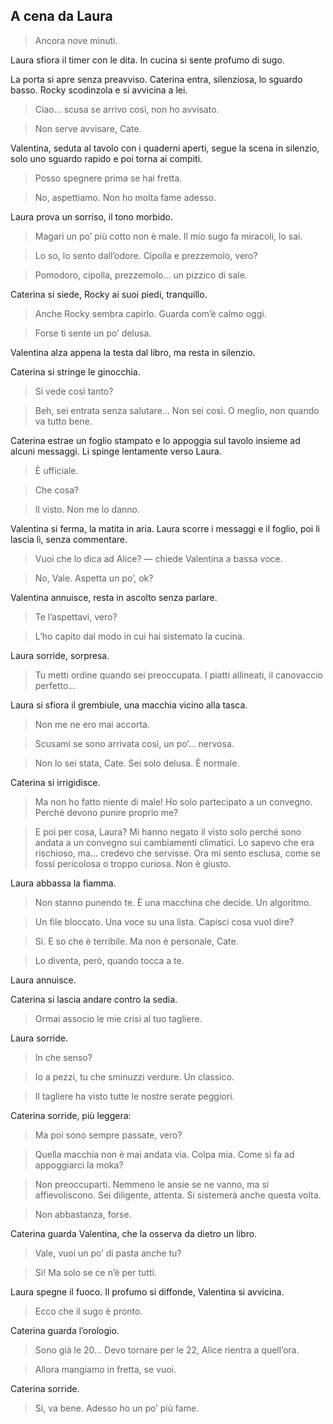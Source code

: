 ## A cena da Laura

> Ancora nove minuti.

Laura sfiora il timer con le dita. In cucina si sente profumo di sugo.

La porta si apre senza preavviso. Caterina entra, silenziosa, lo sguardo basso. Rocky scodinzola e si avvicina a lei.

> Ciao… scusa se arrivo così, non ho avvisato.

> Non serve avvisare, Cate.

Valentina, seduta al tavolo con i quaderni aperti, segue la scena in silenzio, solo uno sguardo rapido e poi torna ai compiti.

> Posso spegnere prima se hai fretta.

> No, aspettiamo.
> Non ho molta fame adesso.

Laura prova un sorriso, il tono morbido.

> Magari un po’ più cotto non è male.
> Il mio sugo fa miracoli, lo sai.

> Lo so, lo sento dall’odore. Cipolla e prezzemolo, vero?

> Pomodoro, cipolla, prezzemolo… un pizzico di sale.

Caterina si siede, Rocky ai suoi piedi, tranquillo.

> Anche Rocky sembra capirlo. Guarda com’è calmo oggi.

> Forse ti sente un po’ delusa.

Valentina alza appena la testa dal libro, ma resta in silenzio.

Caterina si stringe le ginocchia.

> Si vede così tanto?

> Beh, sei entrata senza salutare… Non sei così. O meglio, non quando va tutto bene.

Caterina estrae un foglio stampato e lo appoggia sul tavolo insieme ad alcuni messaggi. Li spinge lentamente verso Laura.

> È ufficiale.

> Che cosa?

> Il visto. Non me lo danno.

Valentina si ferma, la matita in aria. Laura scorre i messaggi e il foglio, poi li lascia lì, senza commentare.

> Vuoi che lo dica ad Alice? — chiede Valentina a bassa voce.

> No, Vale. Aspetta un po’, ok?

Valentina annuisce, resta in ascolto senza parlare.

> Te l’aspettavi, vero?

> L’ho capito dal modo in cui hai sistemato la cucina.

Laura sorride, sorpresa.

> Tu metti ordine quando sei preoccupata. I piatti allineati, il canovaccio perfetto…

Laura si sfiora il grembiule, una macchia vicino alla tasca.

> Non me ne ero mai accorta.

> Scusami se sono arrivata così, un po’… nervosa.

> Non lo sei stata, Cate. Sei solo delusa. È normale.

Caterina si irrigidisce.

> Ma non ho fatto niente di male! Ho solo partecipato a un convegno. Perché devono punire proprio me?

> E poi per cosa, Laura? Mi hanno negato il visto solo perché sono andata a un convegno sui cambiamenti climatici. Lo sapevo che era rischioso, ma… credevo che servisse.
> Ora mi sento esclusa, come se fossi pericolosa o troppo curiosa. Non è giusto.

Laura abbassa la fiamma.

> Non stanno punendo te. È una macchina che decide. Un algoritmo.

> Un file bloccato. Una voce su una lista. Capisci cosa vuol dire?

> Sì. E so che è terribile. Ma non è personale, Cate.

> Lo diventa, però, quando tocca a te.

Laura annuisce.

Caterina si lascia andare contro la sedia.

> Ormai associo le mie crisi al tuo tagliere.

Laura sorride.

> In che senso?

> Io a pezzi, tu che sminuzzi verdure. Un classico.

> Il tagliere ha visto tutte le nostre serate peggiori.

Caterina sorride, più leggera:

> Ma poi sono sempre passate, vero?

> Quella macchia non è mai andata via. Colpa mia. Come si fa ad appoggiarci la moka?

> Non preoccuparti. Nemmeno le ansie se ne vanno, ma si affievoliscono. Sei diligente, attenta. Si sistemerà anche questa volta.

> Non abbastanza, forse.

Caterina guarda Valentina, che la osserva da dietro un libro.

> Vale, vuoi un po’ di pasta anche tu?

> Sì! Ma solo se ce n’è per tutti.

Laura spegne il fuoco. Il profumo si diffonde, Valentina si avvicina.

> Ecco che il sugo è pronto.

Caterina guarda l’orologio.

> Sono già le 20… Devo tornare per le 22, Alice rientra a quell’ora.

> Allora mangiamo in fretta, se vuoi.

Caterina sorride.

> Sì, va bene. Adesso ho un po’ più fame.


